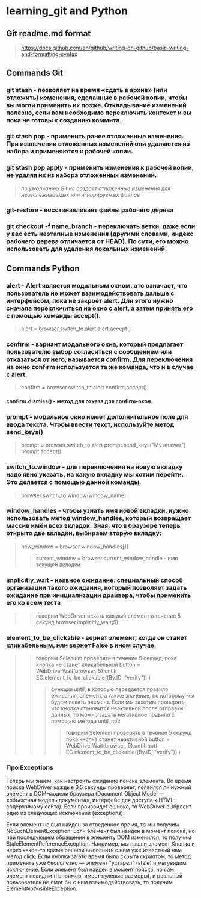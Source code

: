 # learning_git and Python
## Git readme.md format 
> https://docs.github.com/en/github/writing-on-github/basic-writing-and-formatting-syntax

## Commands Git
### git stash - позволяет на время «сдать в архив» (или отложить) изменения, сделанные в рабочей копии, чтобы вы могли применить их позже. Откладывание изменений полезно, если вам необходимо переключить контекст и вы пока не готовы к созданию коммита.
### git stash pop - применить ранее отложенные изменения. При извлечении отложенных изменений они удаляются из набора и применяются к рабочей копии.
### git stash pop apply - применить изменения к рабочей копии, не удаляя их из набора отложенных изменений. 
> *по умолчанию Git не создает отложенные изменения для неотслеживаемых или игнорируемых файлов*
### git-restore - восстанавливает файлы рабочего дерева
### git checkout -f name_branch - переключать ветки, даже если у вас есть неэтапные изменения (другими словами, индекс рабочего дерева отличается от HEAD). По сути, его можно использовать для удаления локальных изменений.

## Commands Python
### alert -  Alert является модальным окном: это означает, что пользователь не может взаимодействовать дальше с интерфейсом, пока не закроет alert. Для этого нужно сначала переключиться на окно с alert, а затем принять его с помощью команды accept().
> alert = browser.switch_to.alert
> alert.accept()
### confirm - вариант модального окна, который предлагает пользователю выбор согласиться с сообщением или отказаться от него, называется confirm. Для переключения на окно confirm используется та же команда, что и в случае с alert.
> confirm = browser.switch_to.alert
> confirm.accept()
#### confirm.dismiss() - метод для отказа для confirm-окон.
### prompt - модальное окно имеет дополнительное поле для ввода текста. Чтобы ввести текст, используйте метод send_keys()
> prompt = browser.switch_to.alert
prompt.send_keys("My answer")
prompt.accept()
### switch_to.window - для переключения на новую вкладку надо явно указать, на какую вкладку мы хотим перейти. Это делается с помощью данной команды.
> browser.switch_to.window(window_name)
### window_handles - чтобы узнать имя новой вкладки, нужно использовать метод window_handles, который возвращает массив имён всех вкладок. Зная, что в браузере теперь открыто две вкладки, выбираем вторую вкладку:
> new_window = browser.window_handles[1]
>> current_window = browser.current_window_handle - имя текущей вкладки
### implicitly_wait - неявное ожидание. специальный способ организации такого ожидания, который позволяет задать ожидание при инициализации драйвера, чтобы применить его ко всем теста
>> говорим WebDriver искать каждый элемент в течение 5 секунд
browser.implicitly_wait(5)
### element_to_be_clickable  - вернет элемент, когда он станет кликабельным, или вернет False в ином случае.
>>говорим Selenium проверять в течение 5 секунд, пока кнопка не станет кликабельной
button = WebDriverWait(browser, 5).until(
        EC.element_to_be_clickable((By.ID, "verify"))
    )
>>> функция until, в которую передается правило ожидания, элемент, а также значение, по которому мы будем искать элемент.
>>> Если мы захотим проверять, что кнопка становится неактивной после отправки данных, то можно задать негативное правило с помощью метода until_not:
>>>> говорим Selenium проверять в течение 5 секунд пока кнопка станет неактивной
button = WebDriverWait(browser, 5).until_not(
        EC.element_to_be_clickable((By.ID, "verify"))
    )
### Про Exceptions
Теперь мы знаем, как настроить ожидание поиска элемента. Во время поиска WebDriver каждые 0.5 секунды проверяет, появился ли нужный элемент в DOM-модели браузера (Document Object Model — «объектная модель документа», интерфейс для доступа к HTML-содержимому сайта). Если произойдет ошибка, то WebDriver выбросит одно из следующих исключений (exceptions):

Если элемент не был найден за отведенное время, то мы получим NoSuchElementException.
Если элемент был найден в момент поиска, но при последующем обращении к элементу DOM изменился, то получим StaleElementReferenceException. Например, мы нашли элемент Кнопка и через какое-то время решили выполнить с ним уже известный нам метод click. Если кнопка за это время была скрыта скриптом, то метод применять уже бесполезно — элемент "устарел" (stale) и мы увидим исключение.
Если элемент был найден в момент поиска, но сам элемент невидим (например, имеет нулевые размеры), и реальный пользователь не смог бы с ним взаимодействовать, то получим ElementNotVisibleException.
